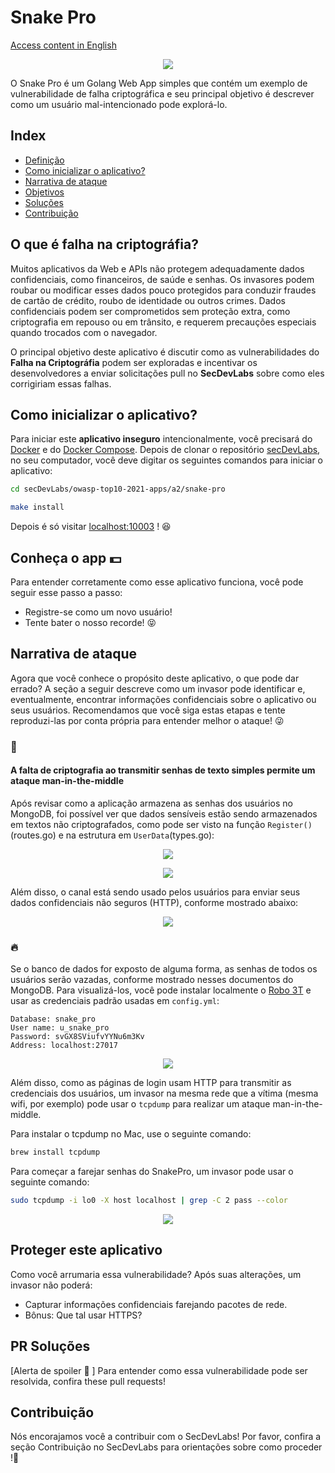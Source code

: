# Snake Pro

[Access content in English](README.md)

<p align="center">
    <img src="images/banner.png"/>
</p>

O Snake Pro é um Golang Web App simples que contém um exemplo de vulnerabilidade de falha criptográfica e seu principal objetivo é descrever como um usuário mal-intencionado pode explorá-lo.

## Index

- [Definição](#o-que-é-falha-na-criptográfia)
- [Como inicializar o aplicativo?](#como-inicializar-o-aplicativo)
- [Narrativa de ataque](#narrativa-de-ataque)
- [Objetivos](#proteger-este-aplicativo)
- [Soluções](#pr-soluções)
- [Contribuição](#contribuição)

## O que é falha na criptográfia? 

Muitos aplicativos da Web e APIs não protegem adequadamente dados confidenciais, como financeiros, de saúde e senhas. Os invasores podem roubar ou modificar esses dados pouco protegidos para conduzir fraudes de cartão de crédito, roubo de identidade ou outros crimes. Dados confidenciais podem ser comprometidos sem proteção extra, como criptografia em repouso ou em trânsito, e requerem precauções especiais quando trocados com o navegador.

O principal objetivo deste aplicativo é discutir como as vulnerabilidades do **Falha na Criptográfia** podem ser exploradas e incentivar os desenvolvedores a enviar solicitações pull no **SecDevLabs** sobre como eles corrigiriam essas falhas.

## Como inicializar o aplicativo?

Para iniciar este **aplicativo inseguro** intencionalmente, você precisará do [Docker][Docker Install] e do [Docker Compose][Docker Compose Install]. Depois de clonar o repositório [secDevLabs](https://github.com/globocom/secDevLabs), no seu computador, você deve digitar os seguintes comandos para iniciar o aplicativo:

```sh
cd secDevLabs/owasp-top10-2021-apps/a2/snake-pro
```

```sh
make install
```

Depois é só visitar [localhost:10003][app] ! 😆

## Conheça o app 💵

Para entender corretamente como esse aplicativo funciona, você pode seguir esse passo a passo:

- Registre-se como um novo usuário!
- Tente bater o nosso recorde! 😝

## Narrativa de ataque

Agora que você conhece o propósito deste aplicativo, o que pode dar errado? A seção a seguir descreve como um invasor pode identificar e, eventualmente, encontrar informações confidenciais sobre o aplicativo ou seus usuários. Recomendamos que você siga estas etapas e tente reproduzi-las por conta própria para entender melhor o ataque! 😜

### 👀

#### A falta de criptografia ao transmitir senhas de texto simples permite um ataque man-in-the-middle

Após revisar como a aplicação armazena as senhas dos usuários no MongoDB, foi possível ver que dados sensíveis estão sendo armazenados em textos não criptografados, como pode ser visto na função `Register()`(routes.go) e na estrutura em `UserData`(types.go): 

<p align="center">
    <img src="images/attack1.png"/>
</p>

<p align="center">
    <img src="images/attack2.png"/>
</p>

Além disso, o canal está sendo usado pelos usuários para enviar seus dados confidenciais não seguros (HTTP), conforme mostrado abaixo:

<p align="center">
    <img src="images/attack3.png"/>
</p>

### 🔥

Se o banco de dados for exposto de alguma forma, as senhas de todos os usuários serão vazadas, conforme mostrado nesses documentos do MongoDB. Para visualizá-los, você pode instalar localmente o [Robo 3T](https://robomongo.org/download) e usar as credenciais padrão usadas em `config.yml`:

```
Database: snake_pro
User name: u_snake_pro
Password: svGX8SViufvYYNu6m3Kv
Address: localhost:27017
```

<p align="center">
    <img src="images/attack4.png"/>
</p>

Além disso, como as páginas de login usam HTTP para transmitir as credenciais dos usuários, um invasor na mesma rede que a vítima (mesma wifi, por exemplo) pode usar o `tcpdump` para realizar um ataque man-in-the-middle.

Para instalar o tcpdump no Mac, use o seguinte comando:

```sh
brew install tcpdump
```

Para começar a farejar senhas do SnakePro, um invasor pode usar o seguinte comando:

```sh
sudo tcpdump -i lo0 -X host localhost | grep -C 2 pass --color
```

<p align="center">
    <img src="images/attack5.png"/>
</p>

## Proteger este aplicativo

Como você arrumaria essa vulnerabilidade? Após suas alterações, um invasor não poderá:

- Capturar informações confidenciais farejando pacotes de rede.
- Bônus: Que tal usar HTTPS?

## PR Soluções

[Alerta de spoiler 🚨 ] Para entender como essa vulnerabilidade pode ser resolvida, confira these pull requests!

## Contribuição

Nós encorajamos você a contribuir com o SecDevLabs! Por favor, confira a seção Contribuição no SecDevLabs para orientações sobre como proceder !🎉

[docker install]: https://docs.docker.com/install/
[docker compose install]: https://docs.docker.com/compose/install/
[app]: http://localhost:10003
[dirb]: https://tools.kali.org/web-applications/dirb
